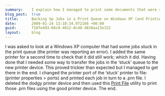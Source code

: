 ```yaml
---
summary:    I explain how I managed to print some documents that were stuck in the Windows XP print queue.
blog_post:  true
title:      Backing Up Jobs in a Print Queue on Windows XP (and Printing .prn files)
date:       2009-01-24 13:10:34.972166 +00:00
guid:       f18fe493-66c0-4012-8cd8-d630aa13e152
layout:     blog
---
```


I was asked to look at a Windows XP computer that had some jobs stuck in
the print queue (the printer was reporting an error). I added the same
printer for a second time to check that it did still work; which it did.
Having done that I needed some way to transfer the jobs in the ‘stuck’
queue to the new printer device. This proved trickier than expected but
I managed to get there in the end. I changed the printer port of the
‘stuck’ printer to file: (printer properties \> ports) and printed each
job in turn to a .prn file. I deleted the dodgy printer device and then
used this [Print File](http://www.lerup.com/printfile/) utility to print
those .prn files using the good printer device. The end.
